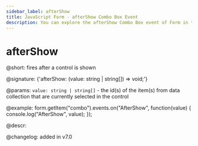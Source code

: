 ```yaml
---
sidebar_label: afterShow
title: JavaScript Form - afterShow Combo Box Event 
description: You can explore the afterShow Combo Box event of Form in the documentation of the DHTMLX JavaScript UI library. Browse developer guides and API reference, try out code examples and live demos, and download a free 30-day evaluation version of DHTMLX Suite 7.
---
```


# afterShow

@short: fires after a control is shown

@signature: {'afterShow: (value: string | string[]) => void;'}

@params:
`value: string | string[]` - the id(s) of the item(s) from data collection that are currently selected in the control

@example:
form.getItem("combo").events.on("AfterShow", function(value) {
    console.log("AfterShow", value);
});

@descr:

@changelog: added in v7.0
